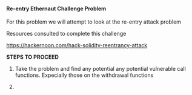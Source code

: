 


#### Re-entry Ethernaut Challenge Problem



For this problem we will attempt to look at the re-entry attack problem 



Resources consulted to complete this challenge 

https://hackernoon.com/hack-solidity-reentrancy-attack



**STEPS TO PROCEED**

1. Take the problem and find any potential any potential vulnerable call functions. Expecially those on the withdrawal functions 

2. 